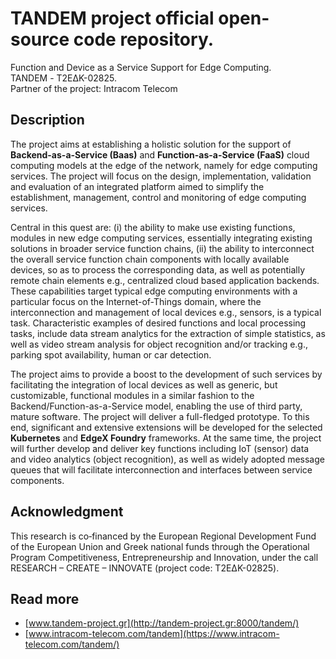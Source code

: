 # TANDEM project official open-source code repository.


Function and Device as a Service Support for Edge Computing.<br>
TANDEM - Τ2ΕΔΚ-02825.<br>
Partner of the project: Intracom Telecom

## Description

The project aims at establishing a holistic solution for the support of **Backend-as-a-Service (Baas)** and **Function-as-a-Service (FaaS)** cloud computing models at the edge of the network, namely for edge computing services. The project will focus on the design, implementation, validation and evaluation of an integrated platform aimed to simplify the establishment, management, control and monitoring of edge computing services.

Central in this quest are: (i) the ability to make use existing functions, modules in new edge computing services, essentially integrating existing solutions in broader service function chains, (ii) the ability to interconnect the overall service function chain components with locally available devices, so as to process the corresponding data, as well as potentially remote chain elements e.g., centralized cloud based application backends. These capabilities target typical edge computing environments with a particular focus on the Internet-of-Things domain, where the interconnection and management of local devices e.g., sensors, is a typical task. Characteristic examples of desired functions and local processing tasks, include data stream analytics for the extraction of simple statistics, as well as video stream analysis for object recognition and/or tracking e.g., parking spot availability, human or car detection.

The project aims to provide a boost to the development of such services by facilitating the integration of local devices as well as generic, but customizable, functional modules in a similar fashion to the Backend/Function-as-a-Service model, enabling the use of third party, mature software. The project will deliver a full-fledged prototype. To this end, significant and extensive extensions will be developed for the selected **Kubernetes** and **EdgeX Foundry** frameworks. At the same time, the project will further develop and deliver key functions including IoT (sensor) data and video analytics (object recognition), as well as widely adopted message queues that will facilitate interconnection and interfaces between service components.



## Acknowledgment
This research is co‐financed by the European Regional Development Fund of the European Union and Greek national funds through the Operational Program Competitiveness, Entrepreneurship and Innovation, under the call RESEARCH – CREATE – INNOVATE (project code: Τ2ΕΔΚ-02825).

## Read more

* [www.tandem-project.gr](http://tandem-project.gr:8000/tandem/)
* [www.intracom-telecom.com/tandem](https://www.intracom-telecom.com/tandem/)
